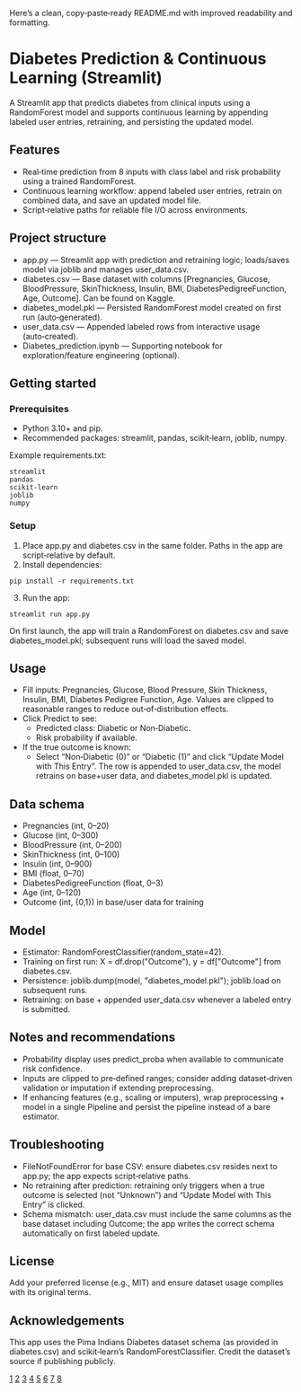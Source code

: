 Here’s a clean, copy‑paste‑ready README.md with improved readability and formatting.

# Diabetes Prediction & Continuous Learning (Streamlit)

A Streamlit app that predicts diabetes from clinical inputs using a RandomForest model and supports continuous learning by appending labeled user entries, retraining, and persisting the updated model.

## Features
- Real‑time prediction from 8 inputs with class label and risk probability using a trained RandomForest.
- Continuous learning workflow: append labeled user entries, retrain on combined data, and save an updated model file.
- Script‑relative paths for reliable file I/O across environments.

## Project structure
- app.py — Streamlit app with prediction and retraining logic; loads/saves model via joblib and manages user_data.csv.
- diabetes.csv — Base dataset with columns [Pregnancies, Glucose, BloodPressure, SkinThickness, Insulin, BMI, DiabetesPedigreeFunction, Age, Outcome]. Can be found on Kaggle.
- diabetes_model.pkl — Persisted RandomForest model created on first run (auto‑generated).
- user_data.csv — Appended labeled rows from interactive usage (auto‑created).
- Diabetes_prediction.ipynb — Supporting notebook for exploration/feature engineering (optional).

## Getting started

### Prerequisites
- Python 3.10+ and pip.
- Recommended packages: streamlit, pandas, scikit‑learn, joblib, numpy.

Example requirements.txt:
```
streamlit
pandas
scikit-learn
joblib
numpy
```

### Setup
1) Place app.py and diabetes.csv in the same folder. Paths in the app are script‑relative by default.  
2) Install dependencies:
```
pip install -r requirements.txt
```
3) Run the app:
```
streamlit run app.py
```

On first launch, the app will train a RandomForest on diabetes.csv and save diabetes_model.pkl; subsequent runs will load the saved model.

## Usage
- Fill inputs: Pregnancies, Glucose, Blood Pressure, Skin Thickness, Insulin, BMI, Diabetes Pedigree Function, Age. Values are clipped to reasonable ranges to reduce out‑of‑distribution effects.
- Click Predict to see:
  - Predicted class: Diabetic or Non‑Diabetic.
  - Risk probability if available.
- If the true outcome is known:
  - Select “Non‑Diabetic (0)” or “Diabetic (1)” and click “Update Model with This Entry”. The row is appended to user_data.csv, the model retrains on base+user data, and diabetes_model.pkl is updated.

## Data schema
- Pregnancies (int, 0–20)
- Glucose (int, 0–300)
- BloodPressure (int, 0–200)
- SkinThickness (int, 0–100)
- Insulin (int, 0–900)
- BMI (float, 0–70)
- DiabetesPedigreeFunction (float, 0–3)
- Age (int, 0–120)
- Outcome (int, {0,1}) in base/user data for training

## Model
- Estimator: RandomForestClassifier(random_state=42).
- Training on first run: X = df.drop("Outcome"), y = df["Outcome"] from diabetes.csv.
- Persistence: joblib.dump(model, "diabetes_model.pkl"); joblib.load on subsequent runs.
- Retraining: on base + appended user_data.csv whenever a labeled entry is submitted.

## Notes and recommendations
- Probability display uses predict_proba when available to communicate risk confidence.
- Inputs are clipped to pre‑defined ranges; consider adding dataset‑driven validation or imputation if extending preprocessing.
- If enhancing features (e.g., scaling or imputers), wrap preprocessing + model in a single Pipeline and persist the pipeline instead of a bare estimator.

## Troubleshooting
- FileNotFoundError for base CSV: ensure diabetes.csv resides next to app.py; the app expects script‑relative paths.
- No retraining after prediction: retraining only triggers when a true outcome is selected (not “Unknown”) and “Update Model with This Entry” is clicked.
- Schema mismatch: user_data.csv must include the same columns as the base dataset including Outcome; the app writes the correct schema automatically on first labeled update.

## License
Add your preferred license (e.g., MIT) and ensure dataset usage complies with its original terms.

## Acknowledgements
This app uses the Pima Indians Diabetes dataset schema (as provided in diabetes.csv) and scikit‑learn’s RandomForestClassifier. Credit the dataset’s source if publishing publicly.

[1](https://discuss.streamlit.io/t/streamlit-best-practices/57921)
[2](https://blog.streamlit.io/best-practices-for-building-genai-apps-with-streamlit/)
[3](https://docs.streamlit.io/develop/concepts/connections/connecting-to-data)
[4](https://docs.streamlit.io)
[5](https://docs.healthuniverse.com/overview/building-apps-in-health-universe/developing-your-health-universe-app/working-in-streamlit/streamlit-best-practices)
[6](https://deepnote.com/blog/ultimate-guide-to-the-streamlit-library)
[7](https://docs.snowflake.com/en/developer-guide/streamlit/getting-started)
[8](https://docs.streamlit.io/develop/concepts/multipage-apps/overview)
